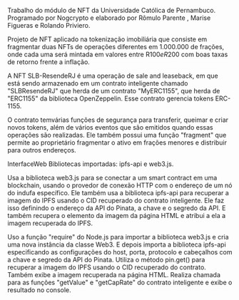 Trabalho do módulo de NFT da Universidade Católica de Pernambuco.
Programado por Nogcrypto e elaborado por Rômulo Parente , Marise Figueras e Rolando Priviero.

Projeto de NFT aplicado na tokenização imobiliária que consiste em fragmentar duas NFTs de operações diferentes em 1.000.000 de frações, onde cada uma será mintada em valores entre R$100 e R$200 com boas taxas de retorno frente a inflação.

A NFT SLB-ResendeRJ é uma operação de sale and leaseback, em que está sendo armazenado em um contrato inteligente chamado "SLBResendeRJ" que herda de um contrato "MyERC1155", que herda de "ERC1155" da biblioteca OpenZeppelin. Esse contrato gerencia tokens ERC-1155.

O contrato temvárias funções de segurança para transferir, queimar e criar novos tokens, além de vários eventos que são emitidos quando essas operações são realizadas. Ele também possui uma função "fragment" que permite ao proprietário fragmentar o ativo em frações menores e distribuir para outros endereços.


InterfaceWeb
 Bibliotecas importadas: ipfs-api e web3.js.
 
 Usa a biblioteca web3.js para se conectar a um smart contract em uma blockchain, usando o provedor de conexão HTTP com o endereço de um nó do indufa específico. Ele também usa a biblioteca ipfs-api para recuperar a imagem do IPFS usando o CID recuperado do contrato inteligente. Ele faz isso definindo o endereço da API do Pinata, a chave e o segredo da API. E também recupera o elemento da imagem da página HTML e atribui a ela a imagem recuperada do IPFS.
 
 Uso a função "require" do Node.js para importar a biblioteca web3.js e cria uma nova instância da classe Web3. E depois importa a biblioteca ipfs-api especificando as configurações do host, porta, protocolo e cabeçalhos com a chave e segredo da API do Pinata. Utiliza o método pin.get() para recuperar a imagem do IPFS usando o CID recuperado do contrato. Também exibe a imagem recuperada na página HTML. Realiza chamada para as funções "getValue" e "getCapRate" do contrato inteligente e exibe o resultado no console.
